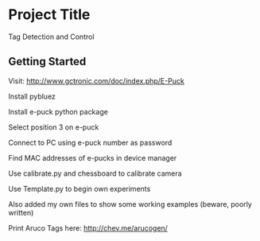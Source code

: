 # Project Title

Tag Detection and Control

## Getting Started

Visit: http://www.gctronic.com/doc/index.php/E-Puck 

Install pybluez 

Install e-puck python package 

Select position 3 on e-puck

Connect to PC using e-puck number as password

Find MAC addresses of e-pucks in device manager 

Use calibrate.py and chessboard to calibrate camera

Use Template.py to begin own experiments 

Also added my own files to show some working examples (beware, poorly written)

Print Aruco Tags here: http://chev.me/arucogen/




